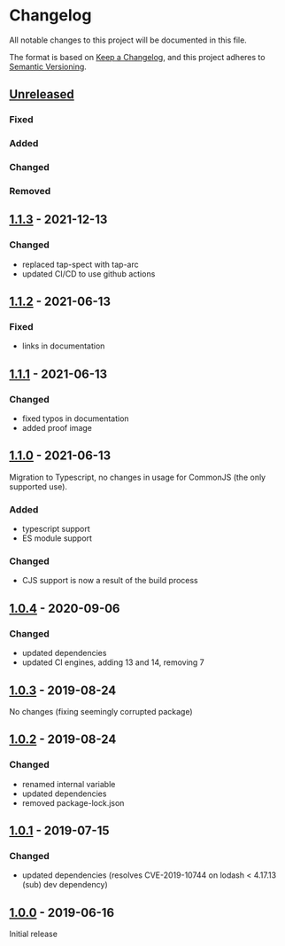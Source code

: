 # Changelog

All notable changes to this project will be documented in this file.

The format is based on [Keep a Changelog](https://keepachangelog.com/en/1.0.0/),
and this project adheres to [Semantic Versioning](https://semver.org/spec/v2.0.0.html).

## [Unreleased]

### Fixed
### Added
### Changed
### Removed


## [1.1.3] - 2021-12-13

### Changed
- replaced tap-spect with tap-arc
- updated CI/CD to use github actions


## [1.1.2] - 2021-06-13

### Fixed
- links in documentation


## [1.1.1] - 2021-06-13

### Changed

- fixed typos in documentation
- added proof image


## [1.1.0] - 2021-06-13

Migration to Typescript, no changes in usage for CommonJS (the only supported use).

### Added

- typescript support
- ES module support

### Changed

- CJS support is now a result of the build process


## [1.0.4] - 2020-09-06

### Changed

- updated dependencies
- updated CI engines, adding 13 and 14, removing 7


## [1.0.3] - 2019-08-24

No changes (fixing seemingly corrupted package)


## [1.0.2] - 2019-08-24

### Changed

- renamed internal variable
- updated dependencies
- removed package-lock.json

## [1.0.1] - 2019-07-15


### Changed

- updated dependencies (resolves CVE-2019-10744 on lodash < 4.17.13 (sub) dev dependency)


## [1.0.0] - 2019-06-16

Initial release

[unreleased]: https://github.com/konfirm/node-random/compare/v1.1.3...HEAD
[1.1.3]: https://github.com/konfirm/node-random/compare/v1.1.2...v1.1.3
[1.1.2]: https://github.com/konfirm/node-random/compare/v1.1.1...v1.1.2
[1.1.1]: https://github.com/konfirm/node-random/compare/v1.1.0...v1.1.1
[1.1.0]: https://github.com/konfirm/node-random/compare/v1.0.4...v1.1.0
[1.0.4]: https://github.com/konfirm/node-random/compare/v1.0.3...v1.0.4
[1.0.3]: https://github.com/konfirm/node-random/compare/v1.0.2...v1.0.3
[1.0.2]: https://github.com/konfirm/node-random/compare/v1.0.1...v1.0.2
[1.0.1]: https://github.com/konfirm/node-random/compare/v1.0.0...v1.0.1
[1.0.0]: https://github.com/konfirm/node-random/releases/tag/v1.0.0
